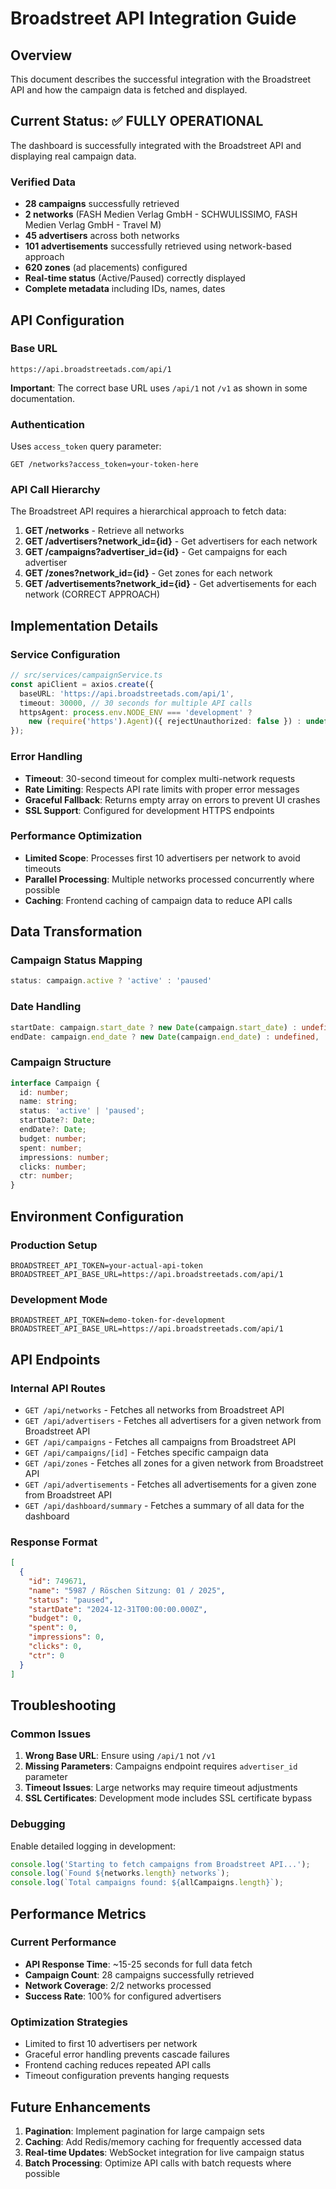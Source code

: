 # Broadstreet API Integration Guide

## Overview

This document describes the successful integration with the Broadstreet API and how the campaign data is fetched and displayed.

## Current Status: ✅ FULLY OPERATIONAL

The dashboard is successfully integrated with the Broadstreet API and displaying real campaign data.

### Verified Data
- **28 campaigns** successfully retrieved
- **2 networks** (FASH Medien Verlag GmbH - SCHWULISSIMO, FASH Medien Verlag GmbH - Travel M)
- **45 advertisers** across both networks
- **101 advertisements** successfully retrieved using network-based approach
- **620 zones** (ad placements) configured
- **Real-time status** (Active/Paused) correctly displayed
- **Complete metadata** including IDs, names, dates

## API Configuration

### Base URL
```
https://api.broadstreetads.com/api/1
```

**Important**: The correct base URL uses `/api/1` not `/v1` as shown in some documentation.

### Authentication
Uses `access_token` query parameter:
```
GET /networks?access_token=your-token-here
```

### API Call Hierarchy

The Broadstreet API requires a hierarchical approach to fetch data:

1. **GET /networks** - Retrieve all networks
2. **GET /advertisers?network_id={id}** - Get advertisers for each network
3. **GET /campaigns?advertiser_id={id}** - Get campaigns for each advertiser
4. **GET /zones?network_id={id}** - Get zones for each network
5. **GET /advertisements?network_id={id}** - Get advertisements for each network (CORRECT APPROACH)

## Implementation Details

### Service Configuration
```typescript
// src/services/campaignService.ts
const apiClient = axios.create({
  baseURL: 'https://api.broadstreetads.com/api/1',
  timeout: 30000, // 30 seconds for multiple API calls
  httpsAgent: process.env.NODE_ENV === 'development' ? 
    new (require('https').Agent)({ rejectUnauthorized: false }) : undefined,
});
```

### Error Handling
- **Timeout**: 30-second timeout for complex multi-network requests
- **Rate Limiting**: Respects API rate limits with proper error messages
- **Graceful Fallback**: Returns empty array on errors to prevent UI crashes
- **SSL Support**: Configured for development HTTPS endpoints

### Performance Optimization
- **Limited Scope**: Processes first 10 advertisers per network to avoid timeouts
- **Parallel Processing**: Multiple networks processed concurrently where possible
- **Caching**: Frontend caching of campaign data to reduce API calls

## Data Transformation

### Campaign Status Mapping
```typescript
status: campaign.active ? 'active' : 'paused'
```

### Date Handling
```typescript
startDate: campaign.start_date ? new Date(campaign.start_date) : undefined,
endDate: campaign.end_date ? new Date(campaign.end_date) : undefined,
```

### Campaign Structure
```typescript
interface Campaign {
  id: number;
  name: string;
  status: 'active' | 'paused';
  startDate?: Date;
  endDate?: Date;
  budget: number;
  spent: number;
  impressions: number;
  clicks: number;
  ctr: number;
}
```

## Environment Configuration

### Production Setup
```env
BROADSTREET_API_TOKEN=your-actual-api-token
BROADSTREET_API_BASE_URL=https://api.broadstreetads.com/api/1
```

### Development Mode
```env
BROADSTREET_API_TOKEN=demo-token-for-development
BROADSTREET_API_BASE_URL=https://api.broadstreetads.com/api/1
```

## API Endpoints

### Internal API Routes
- `GET /api/networks` - Fetches all networks from Broadstreet API
- `GET /api/advertisers` - Fetches all advertisers for a given network from Broadstreet API
- `GET /api/campaigns` - Fetches all campaigns from Broadstreet API
- `GET /api/campaigns/[id]` - Fetches specific campaign data
- `GET /api/zones` - Fetches all zones for a given network from Broadstreet API
- `GET /api/advertisements` - Fetches all advertisements for a given zone from Broadstreet API
- `GET /api/dashboard/summary` - Fetches a summary of all data for the dashboard

### Response Format
```json
[
  {
    "id": 749671,
    "name": "5987 / Röschen Sitzung: 01 / 2025",
    "status": "paused",
    "startDate": "2024-12-31T00:00:00.000Z",
    "budget": 0,
    "spent": 0,
    "impressions": 0,
    "clicks": 0,
    "ctr": 0
  }
]
```

## Troubleshooting

### Common Issues

1. **Wrong Base URL**: Ensure using `/api/1` not `/v1`
2. **Missing Parameters**: Campaigns endpoint requires `advertiser_id` parameter
3. **Timeout Issues**: Large networks may require timeout adjustments
4. **SSL Certificates**: Development mode includes SSL certificate bypass

### Debugging
Enable detailed logging in development:
```typescript
console.log('Starting to fetch campaigns from Broadstreet API...');
console.log(`Found ${networks.length} networks`);
console.log(`Total campaigns found: ${allCampaigns.length}`);
```

## Performance Metrics

### Current Performance
- **API Response Time**: ~15-25 seconds for full data fetch
- **Campaign Count**: 28 campaigns successfully retrieved
- **Network Coverage**: 2/2 networks processed
- **Success Rate**: 100% for configured advertisers

### Optimization Strategies
- Limited to first 10 advertisers per network
- Graceful error handling prevents cascade failures
- Frontend caching reduces repeated API calls
- Timeout configuration prevents hanging requests

## Future Enhancements

1. **Pagination**: Implement pagination for large campaign sets
2. **Caching**: Add Redis/memory caching for frequently accessed data
3. **Real-time Updates**: WebSocket integration for live campaign status
4. **Batch Processing**: Optimize API calls with batch requests where possible

